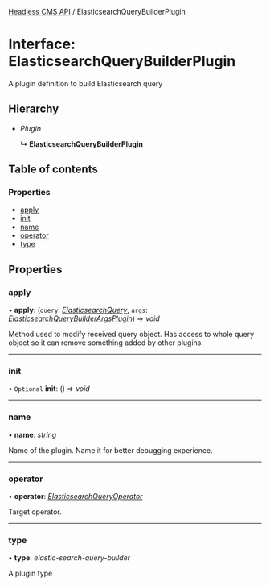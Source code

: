 [Headless CMS API](../index) / ElasticsearchQueryBuilderPlugin

# Interface: ElasticsearchQueryBuilderPlugin

A plugin definition to build Elasticsearch query

## Hierarchy

* *Plugin*

  ↳ **ElasticsearchQueryBuilderPlugin**

## Table of contents

### Properties

- [apply](elasticsearchquerybuilderplugin.md#apply)
- [init](elasticsearchquerybuilderplugin.md#init)
- [name](elasticsearchquerybuilderplugin.md#name)
- [operator](elasticsearchquerybuilderplugin.md#operator)
- [type](elasticsearchquerybuilderplugin.md#type)

## Properties

### apply

• **apply**: (`query`: [*ElasticsearchQuery*](elasticsearchquery.md), `args`: [*ElasticsearchQueryBuilderArgsPlugin*](elasticsearchquerybuilderargsplugin.md)) => *void*

Method used to modify received query object.
Has access to whole query object so it can remove something added by other plugins.

___

### init

• `Optional` **init**: () => *void*

___

### name

• **name**: *string*

Name of the plugin. Name it for better debugging experience.

___

### operator

• **operator**: [*ElasticsearchQueryOperator*](../types/elasticsearchqueryoperator)

Target operator.

___

### type

• **type**: *elastic-search-query-builder*

A plugin type
